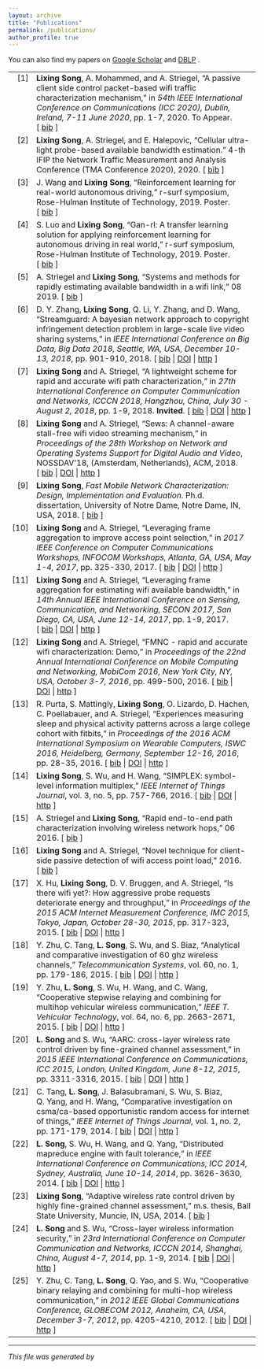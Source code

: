 ```yaml
---
layout: archive
title: "Publications"
permalink: /publications/
author_profile: true
---
```



  You can also find my papers on <u><a href="https://scholar.google.com/citations?user=feBkC8UAAAAJ&hl=en">Google Scholar</a></u> and <u><a href="http://dblp.uni-trier.de/pers/hd/s/Song:Lixing">DBLP</a></u> .

<table>

<tr valign="top">
<td align="right" class="bibtexnumber">
[<a name="DBLP:conf/icc/SongS2020">1</a>]
</td>
<td class="bibtexitem">
<b>Lixing Song</b>, A.&nbsp;Mohammed, and A.&nbsp;Striegel, &ldquo;A passive client side
  control packet-based wifi traffic characterization mechanism,&rdquo; in <em>54th
  IEEE International Conference on Communications (ICC 2020), Dublin,
  Ireland, 7-11 June 2020</em>, pp.&nbsp;1-7, 2020.
 To Appear.
[&nbsp;<a href="pub_bib.html#DBLP:conf/icc/SongS2020">bib</a>&nbsp;]

</td>
</tr>


<tr valign="top">
<td align="right" class="bibtexnumber">
[<a name="mobicom">2</a>]
</td>
<td class="bibtexitem">
<b>Lixing Song</b>, A.&nbsp;Striegel, and E.&nbsp;Halepovic, &ldquo;Cellular ultra-light
  probe-based available bandwidth estimation.&rdquo; 4-th IFIP the Network Traffic
  Measurement and Analysis Conference (TMA Conference 2020), 2020.
[&nbsp;<a href="pub_bib.html#mobicom">bib</a>&nbsp;]

</td>
</tr>


<tr valign="top">
<td align="right" class="bibtexnumber">
[<a name="jwang_poster">3</a>]
</td>
<td class="bibtexitem">
J.&nbsp;Wang and <b>Lixing Song</b>, &ldquo;Reinforcement learning for real-world
  autonomous driving,&rdquo; r-surf symposium, Rose-Hulman Institute of Technology,
  2019.
 Poster.
[&nbsp;<a href="pub_bib.html#jwang_poster">bib</a>&nbsp;]

</td>
</tr>


<tr valign="top">
<td align="right" class="bibtexnumber">
[<a name="luos_poster">4</a>]
</td>
<td class="bibtexitem">
S.&nbsp;Luo and <b>Lixing Song</b>, &ldquo;Gan-rl: A transfer learning solution for
  applying reinforcement learning for autonomous driving in real world,&rdquo;
  r-surf symposium, Rose-Hulman Institute of Technology, 2019.
 Poster.
[&nbsp;<a href="pub_bib.html#luos_poster">bib</a>&nbsp;]

</td>
</tr>


<tr valign="top">
<td align="right" class="bibtexnumber">
[<a name="striegel2019systems">5</a>]
</td>
<td class="bibtexitem">
A.&nbsp;Striegel and <b>Lixing Song</b>, &ldquo;Systems and methods for rapidly
  estimating available bandwidth in a wifi link,&rdquo; 08 2019.
[&nbsp;<a href="pub_bib.html#striegel2019systems">bib</a>&nbsp;]

</td>
</tr>


<tr valign="top">
<td align="right" class="bibtexnumber">
[<a name="bigdata18">6</a>]
</td>
<td class="bibtexitem">
D.&nbsp;Y. Zhang, <b>Lixing Song</b>, Q.&nbsp;Li, Y.&nbsp;Zhang, and D.&nbsp;Wang, &ldquo;Streamguard:
  A bayesian network approach to copyright infringement detection problem in
  large-scale live video sharing systems,&rdquo; in <em>IEEE International
  Conference on Big Data, Big Data 2018, Seattle, WA, USA, December 10-13,
  2018</em>, pp.&nbsp;901-910, 2018.
[&nbsp;<a href="pub_bib.html#bigdata18">bib</a>&nbsp;| 
<a href="http://dx.doi.org/10.1109/BigData.2018.8622306">DOI</a>&nbsp;| 
<a href="https://doi.org/10.1109/BigData.2018.8622306">http</a>&nbsp;]

</td>
</tr>


<tr valign="top">
<td align="right" class="bibtexnumber">
[<a name="DBLP:conf/icccn/SongS18">7</a>]
</td>
<td class="bibtexitem">
<b>Lixing Song</b> and A.&nbsp;Striegel, &ldquo;A lightweight scheme for rapid and
  accurate wifi path characterization,&rdquo; in <em>27th International Conference
  on Computer Communication and Networks, ICCCN 2018, Hangzhou, China, July
  30 - August 2, 2018</em>, pp.&nbsp;1-9, 2018.
 <b>Invited</b>.
[&nbsp;<a href="pub_bib.html#DBLP:conf/icccn/SongS18">bib</a>&nbsp;| 
<a href="http://dx.doi.org/10.1109/ICCCN.2018.8487433">DOI</a>&nbsp;| 
<a href="https://doi.org/10.1109/ICCCN.2018.8487433">http</a>&nbsp;]

</td>
</tr>


<tr valign="top">
<td align="right" class="bibtexnumber">
[<a name="nossdav18">8</a>]
</td>
<td class="bibtexitem">
<b>Lixing Song</b> and A.&nbsp;Striegel, &ldquo;Sews: A channel-aware stall-free wifi
  video streaming mechanism,&rdquo; in <em>Proceedings of the 28th Workshop on
  Network and Operating Systems Support for Digital Audio and Video</em>,
  NOSSDAV'18, (Amsterdam, Netherlands), ACM, 2018.
[&nbsp;<a href="pub_bib.html#nossdav18">bib</a>&nbsp;| 
<a href="http://dx.doi.org/10.1145/3210445.3210449">DOI</a>&nbsp;| 
<a href="https://doi.org/10.1145/3210445.3210449">http</a>&nbsp;]

</td>
</tr>


<tr valign="top">
<td align="right" class="bibtexnumber">
[<a name="song_phd">9</a>]
</td>
<td class="bibtexitem">
<b>Lixing Song</b>, <em>Fast Mobile Network Characterization: Design,
  Implementation and Evaluation</em>.
 Ph.d. dissertation, University of Notre Dame, Notre Dame, IN, USA,
  2018.
[&nbsp;<a href="pub_bib.html#song_phd">bib</a>&nbsp;]

</td>
</tr>


<tr valign="top">
<td align="right" class="bibtexnumber">
[<a name="DBLP:conf/infocom/SongS17">10</a>]
</td>
<td class="bibtexitem">
<b>Lixing Song</b> and A.&nbsp;Striegel, &ldquo;Leveraging frame aggregation to improve
  access point selection,&rdquo; in <em>2017 IEEE Conference on Computer
  Communications Workshops, INFOCOM Workshops, Atlanta, GA, USA, May 1-4,
  2017</em>, pp.&nbsp;325-330, 2017.
[&nbsp;<a href="pub_bib.html#DBLP:conf/infocom/SongS17">bib</a>&nbsp;| 
<a href="http://dx.doi.org/10.1109/INFCOMW.2017.8116397">DOI</a>&nbsp;| 
<a href="https://doi.org/10.1109/INFCOMW.2017.8116397">http</a>&nbsp;]

</td>
</tr>


<tr valign="top">
<td align="right" class="bibtexnumber">
[<a name="DBLP:conf/secon/SongS17">11</a>]
</td>
<td class="bibtexitem">
<b>Lixing Song</b> and A.&nbsp;Striegel, &ldquo;Leveraging frame aggregation for
  estimating wifi available bandwidth,&rdquo; in <em>14th Annual IEEE
  International Conference on Sensing, Communication, and Networking, SECON
  2017, San Diego, CA, USA, June 12-14, 2017</em>, pp.&nbsp;1-9, 2017.
[&nbsp;<a href="pub_bib.html#DBLP:conf/secon/SongS17">bib</a>&nbsp;| 
<a href="http://dx.doi.org/10.1109/SAHCN.2017.7964908">DOI</a>&nbsp;| 
<a href="https://doi.org/10.1109/SAHCN.2017.7964908">http</a>&nbsp;]

</td>
</tr>


<tr valign="top">
<td align="right" class="bibtexnumber">
[<a name="DBLP:demo/mobicom/SongS16">12</a>]
</td>
<td class="bibtexitem">
<b>Lixing Song</b> and A.&nbsp;Striegel, &ldquo;FMNC - rapid and accurate wifi
  characterization: Demo,&rdquo; in <em>Proceedings of the 22nd Annual
  International Conference on Mobile Computing and Networking, MobiCom 2016,
  New York City, NY, USA, October 3-7, 2016</em>, pp.&nbsp;499-500, 2016.
[&nbsp;<a href="pub_bib.html#DBLP:demo/mobicom/SongS16">bib</a>&nbsp;| 
<a href="http://dx.doi.org/10.1145/2973750.2985619">DOI</a>&nbsp;| 
<a href="http://doi.acm.org/10.1145/2973750.2985619">http</a>&nbsp;]

</td>
</tr>


<tr valign="top">
<td align="right" class="bibtexnumber">
[<a name="DBLP:conf/iswc/PurtaMSLHPS16">13</a>]
</td>
<td class="bibtexitem">
R.&nbsp;Purta, S.&nbsp;Mattingly, <b>Lixing Song</b>, O.&nbsp;Lizardo, D.&nbsp;Hachen,
  C.&nbsp;Poellabauer, and A.&nbsp;Striegel, &ldquo;Experiences measuring sleep and physical
  activity patterns across a large college cohort with fitbits,&rdquo; in <em>
  Proceedings of the 2016 ACM International Symposium on Wearable Computers,
  ISWC 2016, Heidelberg, Germany, September 12-16, 2016</em>, pp.&nbsp;28-35, 2016.
[&nbsp;<a href="pub_bib.html#DBLP:conf/iswc/PurtaMSLHPS16">bib</a>&nbsp;| 
<a href="http://dx.doi.org/10.1145/2971763.2971767">DOI</a>&nbsp;| 
<a href="http://doi.acm.org/10.1145/2971763.2971767">http</a>&nbsp;]

</td>
</tr>


<tr valign="top">
<td align="right" class="bibtexnumber">
[<a name="DBLP:journals/iotj/SongWW16">14</a>]
</td>
<td class="bibtexitem">
<b>Lixing Song</b>, S.&nbsp;Wu, and H.&nbsp;Wang, &ldquo;SIMPLEX: symbol-level information
  multiplex,&rdquo; <em>IEEE Internet of Things Journal</em>, vol.&nbsp;3, no.&nbsp;5,
  pp.&nbsp;757-766, 2016.
[&nbsp;<a href="pub_bib.html#DBLP:journals/iotj/SongWW16">bib</a>&nbsp;| 
<a href="http://dx.doi.org/10.1109/JIOT.2016.2555762">DOI</a>&nbsp;| 
<a href="http://dx.doi.org/10.1109/JIOT.2016.2555762">http</a>&nbsp;]

</td>
</tr>


<tr valign="top">
<td align="right" class="bibtexnumber">
[<a name="patent:fmnc">15</a>]
</td>
<td class="bibtexitem">
A.&nbsp;Striegel and <b>Lixing Song</b>, &ldquo;Rapid end-to-end path characterization
  involving wireless network hops,&rdquo; 06 2016.
[&nbsp;<a href="pub_bib.html#patent:fmnc">bib</a>&nbsp;]

</td>
</tr>


<tr valign="top">
<td align="right" class="bibtexnumber">
[<a name="patent:active">16</a>]
</td>
<td class="bibtexitem">
<b>Lixing Song</b> and A.&nbsp;Striegel, &ldquo;Novel technique for client-side passive
  detection of wifi access point load,&rdquo; 2016.
[&nbsp;<a href="pub_bib.html#patent:active">bib</a>&nbsp;]

</td>
</tr>


<tr valign="top">
<td align="right" class="bibtexnumber">
[<a name="DBLP:conf/imc/HuSBS15">17</a>]
</td>
<td class="bibtexitem">
X.&nbsp;Hu, <b>Lixing Song</b>, D.&nbsp;V. Bruggen, and A.&nbsp;Striegel, &ldquo;Is there wifi
  yet?: How aggressive probe requests deteriorate energy and throughput,&rdquo; in
  <em>Proceedings of the 2015 ACM Internet Measurement Conference, IMC
  2015, Tokyo, Japan, October 28-30, 2015</em>, pp.&nbsp;317-323, 2015.
[&nbsp;<a href="pub_bib.html#DBLP:conf/imc/HuSBS15">bib</a>&nbsp;| 
<a href="http://dx.doi.org/10.1145/2815675.2815709">DOI</a>&nbsp;| 
<a href="http://doi.acm.org/10.1145/2815675.2815709">http</a>&nbsp;]

</td>
</tr>


<tr valign="top">
<td align="right" class="bibtexnumber">
[<a name="DBLP:journals/telsys/Zhu0SWB15">18</a>]
</td>
<td class="bibtexitem">
Y.&nbsp;Zhu, C.&nbsp;Tang, <b>L. Song</b>, S.&nbsp;Wu, and S.&nbsp;Biaz, &ldquo;Analytical and
  comparative investigation of 60 ghz wireless channels,&rdquo; <em>
  Telecommunication Systems</em>, vol.&nbsp;60, no.&nbsp;1, pp.&nbsp;179-186, 2015.
[&nbsp;<a href="pub_bib.html#DBLP:journals/telsys/Zhu0SWB15">bib</a>&nbsp;| 
<a href="http://dx.doi.org/10.1007/s11235-014-9932-1">DOI</a>&nbsp;| 
<a href="http://dx.doi.org/10.1007/s11235-014-9932-1">http</a>&nbsp;]

</td>
</tr>


<tr valign="top">
<td align="right" class="bibtexnumber">
[<a name="DBLP:journals/tvt/ZhuSWWW15">19</a>]
</td>
<td class="bibtexitem">
Y.&nbsp;Zhu, <b>L. Song</b>, S.&nbsp;Wu, H.&nbsp;Wang, and C.&nbsp;Wang, &ldquo;Cooperative stepwise
  relaying and combining for multihop vehicular wireless communication,&rdquo; <em>
  IEEE T. Vehicular Technology</em>, vol.&nbsp;64, no.&nbsp;6, pp.&nbsp;2663-2671, 2015.
[&nbsp;<a href="pub_bib.html#DBLP:journals/tvt/ZhuSWWW15">bib</a>&nbsp;| 
<a href="http://dx.doi.org/10.1109/TVT.2014.2346031">DOI</a>&nbsp;| 
<a href="http://dx.doi.org/10.1109/TVT.2014.2346031">http</a>&nbsp;]

</td>
</tr>


<tr valign="top">
<td align="right" class="bibtexnumber">
[<a name="DBLP:conf/icc/SongW15">20</a>]
</td>
<td class="bibtexitem">
<b>L. Song</b> and S.&nbsp;Wu, &ldquo;AARC: cross-layer wireless rate control driven
  by fine-grained channel assessment,&rdquo; in <em>2015 IEEE International
  Conference on Communications, ICC 2015, London, United Kingdom, June 8-12,
  2015</em>, pp.&nbsp;3311-3316, 2015.
[&nbsp;<a href="pub_bib.html#DBLP:conf/icc/SongW15">bib</a>&nbsp;| 
<a href="http://dx.doi.org/10.1109/ICC.2015.7248835">DOI</a>&nbsp;| 
<a href="http://dx.doi.org/10.1109/ICC.2015.7248835">http</a>&nbsp;]

</td>
</tr>


<tr valign="top">
<td align="right" class="bibtexnumber">
[<a name="DBLP:journals/iotj/0001SBWBYW14">21</a>]
</td>
<td class="bibtexitem">
C.&nbsp;Tang, <b>L. Song</b>, J.&nbsp;Balasubramani, S.&nbsp;Wu, S.&nbsp;Biaz, Q.&nbsp;Yang, and
  H.&nbsp;Wang, &ldquo;Comparative investigation on csma/ca-based opportunistic random
  access for internet of things,&rdquo; <em>IEEE Internet of Things Journal</em>,
  vol.&nbsp;1, no.&nbsp;2, pp.&nbsp;171-179, 2014.
[&nbsp;<a href="pub_bib.html#DBLP:journals/iotj/0001SBWBYW14">bib</a>&nbsp;| 
<a href="http://dx.doi.org/10.1109/JIOT.2014.2302534">DOI</a>&nbsp;| 
<a href="http://dx.doi.org/10.1109/JIOT.2014.2302534">http</a>&nbsp;]

</td>
</tr>


<tr valign="top">
<td align="right" class="bibtexnumber">
[<a name="DBLP:conf/icc/SongWWY14">22</a>]
</td>
<td class="bibtexitem">
<b>L. Song</b>, S.&nbsp;Wu, H.&nbsp;Wang, and Q.&nbsp;Yang, &ldquo;Distributed mapreduce engine
  with fault tolerance,&rdquo; in <em>IEEE International Conference on
  Communications, ICC 2014, Sydney, Australia, June 10-14, 2014</em>,
  pp.&nbsp;3626-3630, 2014.
[&nbsp;<a href="pub_bib.html#DBLP:conf/icc/SongWWY14">bib</a>&nbsp;| 
<a href="http://dx.doi.org/10.1109/ICC.2014.6883884">DOI</a>&nbsp;| 
<a href="http://dx.doi.org/10.1109/ICC.2014.6883884">http</a>&nbsp;]

</td>
</tr>


<tr valign="top">
<td align="right" class="bibtexnumber">
[<a name="song2014adaptive">23</a>]
</td>
<td class="bibtexitem">
<b>Lixing Song</b>, &ldquo;Adaptive wireless rate control driven by highly
  fine-grained channel assessment,&rdquo; m.s. thesis, Ball State University,
  Muncie, IN, USA, 2014.
[&nbsp;<a href="pub_bib.html#song2014adaptive">bib</a>&nbsp;]

</td>
</tr>


<tr valign="top">
<td align="right" class="bibtexnumber">
[<a name="DBLP:conf/icccn/SongW14">24</a>]
</td>
<td class="bibtexitem">
<b>L. Song</b> and S.&nbsp;Wu, &ldquo;Cross-layer wireless information security,&rdquo; in
  <em>23rd International Conference on Computer Communication and Networks,
  ICCCN 2014, Shanghai, China, August 4-7, 2014</em>, pp.&nbsp;1-9, 2014.
[&nbsp;<a href="pub_bib.html#DBLP:conf/icccn/SongW14">bib</a>&nbsp;| 
<a href="http://dx.doi.org/10.1109/ICCCN.2014.6911744">DOI</a>&nbsp;| 
<a href="http://dx.doi.org/10.1109/ICCCN.2014.6911744">http</a>&nbsp;]

</td>
</tr>


<tr valign="top">
<td align="right" class="bibtexnumber">
[<a name="DBLP:conf/globecom/ZhuTSYW12">25</a>]
</td>
<td class="bibtexitem">
Y.&nbsp;Zhu, C.&nbsp;Tang, <b>L. Song</b>, Q.&nbsp;Yao, and S.&nbsp;Wu, &ldquo;Cooperative binary
  relaying and combining for multi-hop wireless communication,&rdquo; in <em>2012
  IEEE Global Communications Conference, GLOBECOM 2012, Anaheim, CA, USA,
  December 3-7, 2012</em>, pp.&nbsp;4205-4210, 2012.
[&nbsp;<a href="pub_bib.html#DBLP:conf/globecom/ZhuTSYW12">bib</a>&nbsp;| 
<a href="http://dx.doi.org/10.1109/GLOCOM.2012.6503777">DOI</a>&nbsp;| 
<a href="http://dx.doi.org/10.1109/GLOCOM.2012.6503777">http</a>&nbsp;]

</td>
</tr>
</table><hr><p><em>This file was generated by
